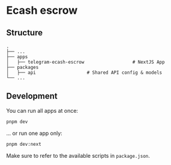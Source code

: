 # Ecash escrow


## Structure

```
.
├── ...
├── apps
│   ├── telegram-ecash-escrow                  # NextJS App
├── packages
│   ├── api                   # Shared API config & models
└── ...
```

## Development

You can run all apps at once:

```bash
pnpm dev
```

... or run one app only:

```bash
pnpm dev:next
```

Make sure to refer to the available scripts in `package.json`.

